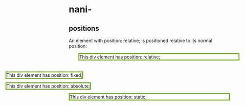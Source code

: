 # nani-
<!DOCTYPE html> <html> <head> <style> div.relative { position: relative; left: 30px; border: 3px solid #73AD21; } div.fixed { position: fixed; left: 30px; border: 3px solid #73AD21; } div.absolute { position: absolute; left: 30px; border: 3px solid #73AD21; } div.static { position: static; left: 30px; border: 3px solid #73AD21; } </style>
</head> <body> <h2>positions</h2> <p>An element with position: relative; is positioned relative to its normal position:</p> <div class="relative"> This div element has position: relative; </div><br><br> <div class="fixed"> This div element has position: fixed; </div><br><br> <div class="absolute"> This div element has position: absolute; </div><br><br> <div class="static"> This div element has position: static; </div> </body> </html>
